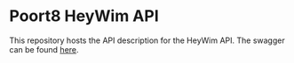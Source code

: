 # Poort8 HeyWim API
This repository hosts the API description for the HeyWim API. The swagger can be found [here](https://poort8.github.io/Poort8.HeyWim.Swagger/).